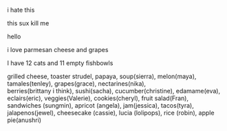 i hate this

this sux
kill me

hello

i love parmesan cheese and grapes

I have 12 cats and 11 empty fishbowls

grilled cheese, toaster strudel, papaya, soup(sierra), melon(maya), tamales(tenley), grapes(grace), nectarines(nika),  
berries(brittany i think), sushi(sacha), cucumber(christine), edamame(eva), eclairs(eric), veggies(Valerie), cookies(cheryl), 
fruit salad(Fran), sandwiches (sungmin), apricot (angela), jam(jessica), tacos(tyra), jalapenos(jewel), cheesecake (cassie),
lucia (lolipops), rice (robin), apple pie(anushri)

  
